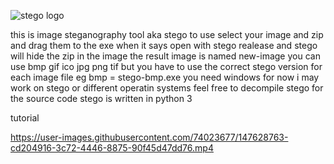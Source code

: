 ![stego logo](https://cdn.mos.cms.futurecdn.net/owYTb9X5fKpeBhgiaxD73b-970-80.jpg.webp)

this is image steganography tool
aka stego
to use select your image and zip and drag them to the exe when it says open with stego realease and stego will hide the zip in the image the result image is named new-image
you can use bmp gif ico jpg png tif
but you have to use the correct stego version for each image file
eg bmp = stego-bmp.exe
you need windows for now
i may work on stego or different operatin systems
feel free to decompile stego for the source code
stego is written in python 3

tutorial




https://user-images.githubusercontent.com/74023677/147628763-cd204916-3c72-4446-8875-90f45d47dd76.mp4

